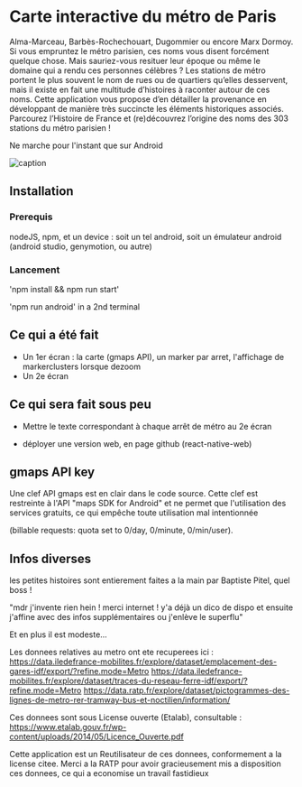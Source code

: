 # Carte interactive du métro de Paris

Alma-Marceau, Barbès-Rochechouart, Dugommier ou encore Marx Dormoy. Si vous empruntez le métro parisien, ces noms vous disent forcément quelque chose. Mais sauriez-vous resituer leur époque ou même le domaine qui a rendu ces personnes célèbres ? 
Les stations de métro portent le plus souvent le nom de rues ou de quartiers qu’elles desservent, mais il existe en fait une multitude d’histoires à raconter autour de ces noms. Cette application vous propose d’en détailler la provenance en développant de manière très succincte les éléments historiques associés. 
Parcourez l’Histoire de France et (re)découvrez l’origine des noms des 303 stations du métro parisien !


Ne marche pour l'instant que sur Android

![caption](pyscripts_and_misc/demo_20jan.gif)
  
  
  
## Installation

### Prerequis

nodeJS, npm, et un device : soit un tel android, soit un émulateur android (android studio, genymotion, ou autre)

### Lancement

'npm install && npm run start'

'npm run android' in a 2nd terminal

## Ce qui a été fait
- Un 1er écran : la carte (gmaps API), un marker par arret, l'affichage de markerclusters lorsque dezoom
- Un 2e écran

## Ce qui sera fait sous peu

- Mettre le texte correspondant à chaque arrêt de métro au 2e écran

- déployer une version web, en page github (react-native-web)

## gmaps API key

Une clef API gmaps est en clair dans le code source. Cette clef est restreinte à l'API "maps SDK for Android" et ne permet que l'utilisation des services gratuits, ce qui empêche toute utilisation mal intentionnée

(billable requests: quota set to 0/day, 0/minute, 0/min/user).

## Infos diverses

les petites histoires sont entierement faites a la main par Baptiste Pitel, quel boss !

"mdr j'invente rien hein ! merci internet ! y'a déjà un dico de dispo et ensuite j'affine avec des infos supplémentaires ou j'enlève le superflu" 

Et en plus il est modeste...

Les donnees relatives au metro ont ete recuperees ici :
https://data.iledefrance-mobilites.fr/explore/dataset/emplacement-des-gares-idf/export/?refine.mode=Metro
https://data.iledefrance-mobilites.fr/explore/dataset/traces-du-reseau-ferre-idf/export/?refine.mode=Metro
https://data.ratp.fr/explore/dataset/pictogrammes-des-lignes-de-metro-rer-tramway-bus-et-noctilien/information/

Ces donnees sont sous License ouverte (Etalab), consultable : https://www.etalab.gouv.fr/wp-content/uploads/2014/05/Licence_Ouverte.pdf

Cette application est un Reutilisateur de ces donnees, conformement a la license citee. Merci a la RATP pour avoir gracieusement mis a disposition ces donnees, ce qui a economise un travail fastidieux
